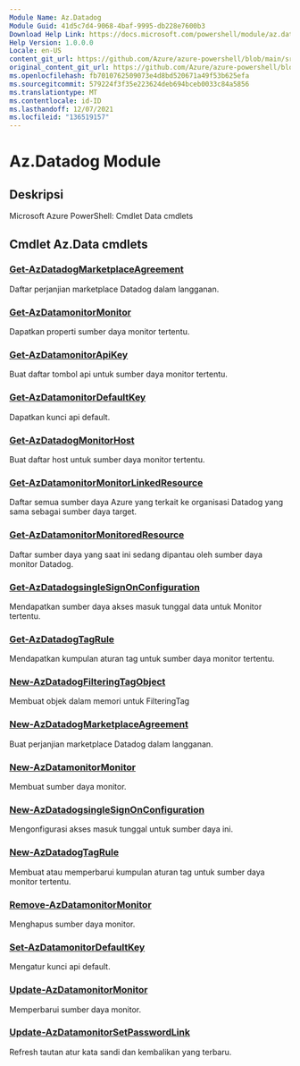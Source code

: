 ```yaml
---
Module Name: Az.Datadog
Module Guid: 41d5c7d4-9068-4baf-9995-db228e7600b3
Download Help Link: https://docs.microsoft.com/powershell/module/az.datadog
Help Version: 1.0.0.0
Locale: en-US
content_git_url: https://github.com/Azure/azure-powershell/blob/main/src/Datadog/help/Az.Datadog.md
original_content_git_url: https://github.com/Azure/azure-powershell/blob/main/src/Datadog/help/Az.Datadog.md
ms.openlocfilehash: fb7010762509073e4d8bd520671a49f53b625efa
ms.sourcegitcommit: 579224f3f35e223624deb694bceb0033c84a5856
ms.translationtype: MT
ms.contentlocale: id-ID
ms.lasthandoff: 12/07/2021
ms.locfileid: "136519157"
---
```

# Az.Datadog Module
## Deskripsi
Microsoft Azure PowerShell: Cmdlet Data cmdlets

## Cmdlet Az.Data cmdlets
### [Get-AzDatadogMarketplaceAgreement](Get-AzDatadogMarketplaceAgreement.md)
Daftar perjanjian marketplace Datadog dalam langganan.

### [Get-AzDatamonitorMonitor](Get-AzDatadogMonitor.md)
Dapatkan properti sumber daya monitor tertentu.

### [Get-AzDatamonitorApiKey](Get-AzDatadogMonitorApiKey.md)
Buat daftar tombol api untuk sumber daya monitor tertentu.

### [Get-AzDatamonitorDefaultKey](Get-AzDatadogMonitorDefaultKey.md)
Dapatkan kunci api default.

### [Get-AzDatadogMonitorHost](Get-AzDatadogMonitorHost.md)
Buat daftar host untuk sumber daya monitor tertentu.

### [Get-AzDatamonitorMonitorLinkedResource](Get-AzDatadogMonitorLinkedResource.md)
Daftar semua sumber daya Azure yang terkait ke organisasi Datadog yang sama sebagai sumber daya target.

### [Get-AzDatamonitorMonitoredResource](Get-AzDatadogMonitorMonitoredResource.md)
Daftar sumber daya yang saat ini sedang dipantau oleh sumber daya monitor Datadog.

### [Get-AzDatadogsingleSignOnConfiguration](Get-AzDatadogSingleSignOnConfiguration.md)
Mendapatkan sumber daya akses masuk tunggal data untuk Monitor tertentu.

### [Get-AzDatadogTagRule](Get-AzDatadogTagRule.md)
Mendapatkan kumpulan aturan tag untuk sumber daya monitor tertentu.

### [New-AzDatadogFilteringTagObject](New-AzDatadogFilteringTagObject.md)
Membuat objek dalam memori untuk FilteringTag

### [New-AzDatadogMarketplaceAgreement](New-AzDatadogMarketplaceAgreement.md)
Buat perjanjian marketplace Datadog dalam langganan.

### [New-AzDatamonitorMonitor](New-AzDatadogMonitor.md)
Membuat sumber daya monitor.

### [New-AzDatadogsingleSignOnConfiguration](New-AzDatadogSingleSignOnConfiguration.md)
Mengonfigurasi akses masuk tunggal untuk sumber daya ini.

### [New-AzDatadogTagRule](New-AzDatadogTagRule.md)
Membuat atau memperbarui kumpulan aturan tag untuk sumber daya monitor tertentu.

### [Remove-AzDatamonitorMonitor](Remove-AzDatadogMonitor.md)
Menghapus sumber daya monitor.

### [Set-AzDatamonitorDefaultKey](Set-AzDatadogMonitorDefaultKey.md)
Mengatur kunci api default.

### [Update-AzDatamonitorMonitor](Update-AzDatadogMonitor.md)
Memperbarui sumber daya monitor.

### [Update-AzDatamonitorSetPasswordLink](Update-AzDatadogMonitorSetPasswordLink.md)
Refresh tautan atur kata sandi dan kembalikan yang terbaru.

